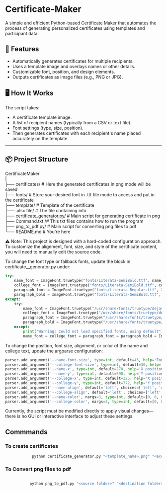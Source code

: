 # Certificate-Maker

A simple and efficient Python-based Certificate Maker that automates the process of generating personalized certificates using templates and participant data.

## 🚀 Features

- Automatically generates certificates for multiple recipients.
- Uses a template image and overlays names or other details.
- Customizable font, position, and design elements.
- Outputs certificates as image files (e.g., PNG or JPG).

## 🖥️ How It Works

The script takes:
- A certificate template image.
- A list of recipient names (typically from a CSV or text file).
- Font settings (type, size, position).
- Then generates certificates with each recipient's name placed accurately on the template.

---

## 📦 Project Structure

CertificateMaker<br>
|<br>
├── certificates/ # Here the generated certificates in png mode will be saved <br>
├── fonts/ # Store your desired font in .ttf file mode to access and put in the certificate<br>
├── template/ # Template of the certificate<br>
├── .xlsx file/ # The file containing info <br>
├── certificate_generator.py/ # Main script for generating certificate in png <br>
├── Command.txt /# This txt files contains how to run the program <br>
├── png_to_pdf.py/ # Main script for converting png files to pdf <br>
└── README.md # You're here <br>


⚠️ Note: This project is designed with a hard-coded configuration approach. To customize the alignment, font, size, and style of the certificate content, you will need to manually edit the source code.

To change the font type or fallback fonts, update the block in certificate__generator.py under:

```python
try:
    name_font = ImageFont.truetype("fonts/Literata-SemiBold.ttf", name_font_size)
    college_font = ImageFont.truetype("fonts/Literata-SemiBold.ttf", college_font_size)
    paragraph_font = ImageFont.truetype("fonts/Literata-Regular.ttf", 24)
    paragraph_bold = ImageFont.truetype("fonts/Literata-SemiBold.ttf", 24)
except:
    try:
        name_font = ImageFont.truetype("/usr/share/fonts/truetype/dejavu/DejaVuSans-Bold.ttf", name_font_size)
        college_font = ImageFont.truetype("/usr/share/fonts/truetype/dejavu/DejaVuSans-Bold.ttf", college_font_size)
        paragraph_font = ImageFont.truetype("/usr/share/fonts/truetype/dejavu/DejaVuSans.ttf", 24)
        paragraph_bold = ImageFont.truetype("/usr/share/fonts/truetype/dejavu/DejaVuSans-Bold.ttf", 24)
    except:
        print("Warning: Could not load specified fonts, using default")
        name_font = college_font = paragraph_font = paragraph_bold = ImageFont.load_default()
```

To change the position, font size, alignment, or color of the name and college text, update the argparse configuration:

 ```python
parser.add_argument('--name-font-size', type=int, default=45, help='Font size for name text')
parser.add_argument('--college-font-size', type=int, default=30, help='Font size for college text')
parser.add_argument('--name-x', type=int, default=270, help='X position for name text')
parser.add_argument('--name-y', type=int, default=690, help='Y position for name text')
parser.add_argument('--college-x', type=int, default=325, help='X position for college text')
parser.add_argument('--college-y', type=int, default=772, help='Y position for college text')
parser.add_argument('--name-align', default='left', choices=['left', 'center', 'right'], help='Alignment for name')
parser.add_argument('--college-align', default='left', choices=['left', 'center', 'right'], help='Alignment for college')
parser.add_argument('--name-color', nargs=3, type=int, default=[0, 0, 0], metavar=('R', 'G', 'B'), help='RGB color for name text')
parser.add_argument('--college-color', nargs=3, type=int, default=[0, 0, 0], metavar=('R', 'G', 'B'), help='RGB color for college text')
 ```

Currently, the script must be modified directly to apply visual changes—there is no GUI or interactive interface to adjust these settings.


## Commmands
### To create certificates
```bash
            python certificate_generator.py "<template_name>.png" "<excel_name>.xlsx"
```


           
### To Convert png files to pdf
```bash

           python png_to_pdf.py "<source folder>" "<destination folder>"
```

